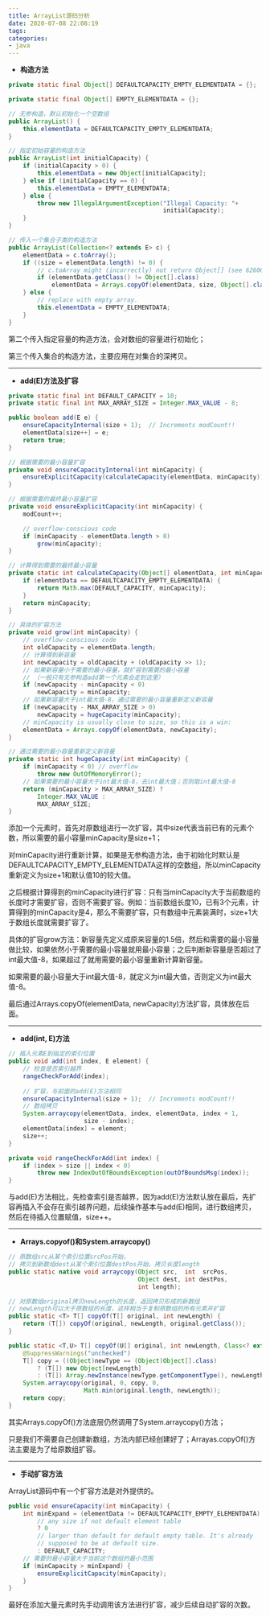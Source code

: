 ```yaml
---
title: ArrayList源码分析
date: 2020-07-08 22:08:19
tags:
categories:
- java
---
```


- **构造方法**
```java
private static final Object[] DEFAULTCAPACITY_EMPTY_ELEMENTDATA = {};

private static final Object[] EMPTY_ELEMENTDATA = {};

// 无参构造，默认初始化一个空数组
public ArrayList() {
    this.elementData = DEFAULTCAPACITY_EMPTY_ELEMENTDATA;
}

// 指定初始容量的构造方法
public ArrayList(int initialCapacity) {
    if (initialCapacity > 0) {
        this.elementData = new Object[initialCapacity];
    } else if (initialCapacity == 0) {
        this.elementData = EMPTY_ELEMENTDATA;
    } else {
        throw new IllegalArgumentException("Illegal Capacity: "+
                                           initialCapacity);
    }
}

// 传入一个集合子类的构造方法
public ArrayList(Collection<? extends E> c) {
    elementData = c.toArray();
    if ((size = elementData.length) != 0) {
        // c.toArray might (incorrectly) not return Object[] (see 6260652)
        if (elementData.getClass() != Object[].class)
            elementData = Arrays.copyOf(elementData, size, Object[].class);
    } else {
        // replace with empty array.
        this.elementData = EMPTY_ELEMENTDATA;
    }
}
```
第二个传入指定容量的构造方法，会对数组的容量进行初始化；

第三个传入集合的构造方法，主要应用在对集合的深拷贝。

---

- **add(E)方法及扩容**
```java
private static final int DEFAULT_CAPACITY = 10;
private static final int MAX_ARRAY_SIZE = Integer.MAX_VALUE - 8;

public boolean add(E e) {
    ensureCapacityInternal(size + 1);  // Increments modCount!!
    elementData[size++] = e;
    return true;
}

// 根据需要的最小容量扩容
private void ensureCapacityInternal(int minCapacity) {
    ensureExplicitCapacity(calculateCapacity(elementData, minCapacity));
}

// 根据需要的最终最小容量扩容
private void ensureExplicitCapacity(int minCapacity) {
    modCount++;

    // overflow-conscious code
    if (minCapacity - elementData.length > 0)
        grow(minCapacity);
}

// 计算得到需要的最终最小容量
private static int calculateCapacity(Object[] elementData, int minCapacity) {
    if (elementData == DEFAULTCAPACITY_EMPTY_ELEMENTDATA) {
        return Math.max(DEFAULT_CAPACITY, minCapacity);
    }
    return minCapacity;
}

// 具体的扩容方法
private void grow(int minCapacity) {
    // overflow-conscious code
    int oldCapacity = elementData.length;
    // 计算得到新容量
    int newCapacity = oldCapacity + (oldCapacity >> 1);
    // 如果新容量小于需要的最小容量，就扩容到需要的最小容量
    // （一般只有无参构造add第一个元素会走到这里）
    if (newCapacity - minCapacity < 0)
        newCapacity = minCapacity;
    // 如果新容量大于int最大值-8，通过需要的最小容量重新定义新容量
    if (newCapacity - MAX_ARRAY_SIZE > 0)
        newCapacity = hugeCapacity(minCapacity);
    // minCapacity is usually close to size, so this is a win:
    elementData = Arrays.copyOf(elementData, newCapacity);
}

// 通过需要的最小容量重新定义新容量
private static int hugeCapacity(int minCapacity) {
    if (minCapacity < 0) // overflow
        throw new OutOfMemoryError();
    // 如果需要的最小容量大于int最大值-8，去int最大值；否则取int最大值-8   
    return (minCapacity > MAX_ARRAY_SIZE) ?
        Integer.MAX_VALUE :
        MAX_ARRAY_SIZE;
}


```
添加一个元素时，首先对原数组进行一次扩容，其中size代表当前已有的元素个数，所以需要的最小容量minCapacity是size+1；

对minCapacity进行重新计算，如果是无参构造方法，由于初始化时默认是DEFAULTCAPACITY_EMPTY_ELEMENTDATA这样的空数组，所以minCapacity重新定义为size+1和默认值10的较大值。

之后根据计算得到的minCapacity进行扩容：只有当minCapacity大于当前数组的长度时才需要扩容，否则不需要扩容。例如：当前数组长度10，已有3个元素，计算得到的minCapacity是4，那么不需要扩容，只有数组中元素装满时，size+1大于数组长度就需要扩容了。

具体的扩容grow方法：新容量先定义成原来容量的1.5倍，然后和需要的最小容量做比较，如果依然小于需要的最小容量就用最小容量；之后判断新容量是否超过了int最大值-8，如果超过了就用需要的最小容量重新计算新容量。

如果需要的最小容量大于int最大值-8，就定义为int最大值，否则定义为int最大值-8。

最后通过Arrays.copyOf(elementData, newCapacity)方法扩容，具体放在后面。

--- 

- **add(int, E)方法**
```java
// 插入元素E到指定的索引位置
public void add(int index, E element) {
    // 检查是否索引越界
    rangeCheckForAdd(index);
    
    // 扩容，与前面的add(E)方法相同
    ensureCapacityInternal(size + 1);  // Increments modCount!!
    // 数组拷贝
    System.arraycopy(elementData, index, elementData, index + 1,
                     size - index);
    elementData[index] = element;
    size++;
}

private void rangeCheckForAdd(int index) {
    if (index > size || index < 0)
        throw new IndexOutOfBoundsException(outOfBoundsMsg(index));
}
```
与add(E)方法相比，先检查索引是否越界，因为add(E)方法默认放在最后，先扩容再插入不会存在索引越界问题，后续操作基本与add(E)相同，进行数组拷贝，然后在待插入位置赋值，size++。

---

- **Arrays.copyof()和System.arraycopy()**

```java
// 原数组src从某个索引位置srcPos开始，
// 拷贝到新数组dest从某个索引位置destPos开始，拷贝长度length
public static native void arraycopy(Object src,  int  srcPos,
                                    Object dest, int destPos,
                                    int length);

// 对原数组original拷贝newLength的长度，返回拷贝形成的新数组
// newLength可以大于原数组的长度，这样相当于复制原数组的所有元素并扩容
public static <T> T[] copyOf(T[] original, int newLength) {
    return (T[]) copyOf(original, newLength, original.getClass());
}

public static <T,U> T[] copyOf(U[] original, int newLength, Class<? extends T[]> newType) {
    @SuppressWarnings("unchecked")
    T[] copy = ((Object)newType == (Object)Object[].class)
        ? (T[]) new Object[newLength]
        : (T[]) Array.newInstance(newType.getComponentType(), newLength);
    System.arraycopy(original, 0, copy, 0,
                     Math.min(original.length, newLength));
    return copy;
}
```
其实Arrays.copyOf()方法底层仍然调用了System.arraycopy()方法；

只是我们不需要自己创建新数组，方法内部已经创建好了；Arrayas.copyOf()方法主要是为了给原数组扩容。

--- 

- **手动扩容方法**

ArrayList源码中有一个扩容方法是对外提供的。

```java
public void ensureCapacity(int minCapacity) {
    int minExpand = (elementData != DEFAULTCAPACITY_EMPTY_ELEMENTDATA)
        // any size if not default element table
        ? 0
        // larger than default for default empty table. It's already
        // supposed to be at default size.
        : DEFAULT_CAPACITY;
    // 需要的最小容量大于当前这个数组的最小范围
    if (minCapacity > minExpand) {
        ensureExplicitCapacity(minCapacity);
    }
}
```
最好在添加大量元素时先手动调用该方法进行扩容，减少后续自动扩容的次数。
